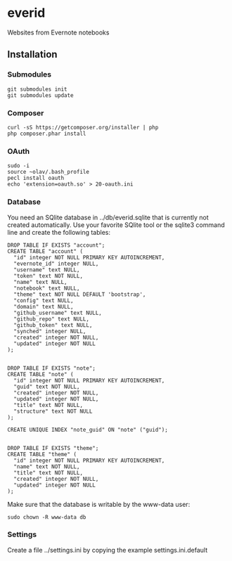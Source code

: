 # everid

Websites from Evernote notebooks

## Installation

### Submodules

    git submodules init
    git submodules update

### Composer

    curl -sS https://getcomposer.org/installer | php
    php composer.phar install

### OAuth

    sudo -i
    source ~olav/.bash_profile
    pecl install oauth
    echo 'extension=oauth.so' > 20-oauth.ini

### Database

You need an SQlite database in ../db/everid.sqlite that is currently not created automatically. Use your favorite SQlite tool or the sqlite3 command line and create the following tables:

    DROP TABLE IF EXISTS "account";
    CREATE TABLE "account" (
      "id" integer NOT NULL PRIMARY KEY AUTOINCREMENT,
      "evernote_id" integer NULL,
      "username" text NULL,
      "token" text NOT NULL,
      "name" text NULL,
      "notebook" text NULL,
      "theme" text NOT NULL DEFAULT 'bootstrap',
      "config" text NULL,
      "domain" text NULL,
      "github_username" text NULL,
      "github_repo" text NULL,
      "github_token" text NULL,
      "synched" integer NULL,
      "created" integer NOT NULL,
      "updated" integer NOT NULL
    );


    DROP TABLE IF EXISTS "note";
    CREATE TABLE "note" (
      "id" integer NOT NULL PRIMARY KEY AUTOINCREMENT,
      "guid" text NOT NULL,
      "created" integer NOT NULL,
      "updated" integer NOT NULL,
      "title" text NOT NULL,
      "structure" text NOT NULL
    );

    CREATE UNIQUE INDEX "note_guid" ON "note" ("guid");


    DROP TABLE IF EXISTS "theme";
    CREATE TABLE "theme" (
      "id" integer NOT NULL PRIMARY KEY AUTOINCREMENT,
      "name" text NOT NULL,
      "title" text NOT NULL,
      "created" integer NOT NULL,
      "updated" integer NOT NULL
    );

Make sure that the database is writable by the www-data user:

    sudo chown -R www-data db

### Settings

Create a file ../settings.ini by copying the example settings.ini.default
 